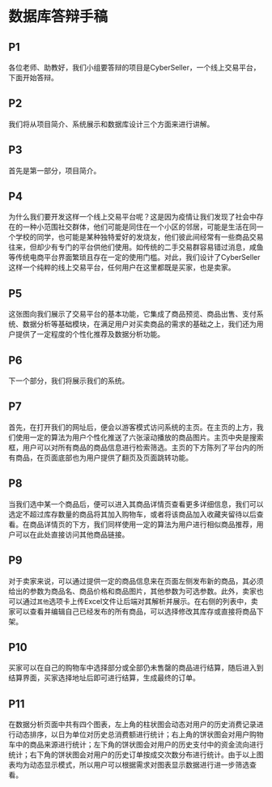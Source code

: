 # 数据库答辩手稿

## P1

各位老师、助教好，我们小组要答辩的项目是CyberSeller，一个线上交易平台，下面开始答辩。

## P2

我们将从项目简介、系统展示和数据库设计三个方面来进行讲解。

## P3

首先是第一部分，项目简介。

## P4

为什么我们要开发这样一个线上交易平台呢？这是因为疫情让我们发现了社会中存在的一种小范围社交群体，他们可能是同住在一个小区的邻居，可能是生活在同一个学校的同学，也可能是某种独特爱好的发烧友，他们彼此间经常有一些商品交易往来，但却少有专门的平台供他们使用。如传统的二手交易群容易错过消息，咸鱼等传统电商平台界面繁琐且存在一定的使用门槛。对此，我们设计了CyberSeller这样一个纯粹的线上交易平台，任何用户在这里都既是买家，也是卖家。

## P5

这张图向我们展示了交易平台的基本功能，它集成了商品预览、商品出售、支付系统、数据分析等基础模块，在满足用户对买卖商品的需求的基础之上，我们还为用户提供了一定程度的个性化推荐及数据分析功能。

## P6

下一个部分，我们将展示我们的系统。

## P7

首先，在打开我们的网址后，便会以游客模式访问系统的主页。在主页的上方，我们使用一定的算法为用户个性化推送了六张滚动播放的商品图片。主页中央是搜索框，用户可以对所有商品的商品信息进行检索筛选。主页的下方陈列了平台内的所有商品，在页面底部也为用户提供了翻页及页面跳转功能。

## P8

当我们选中某一个商品后，便可以进入其商品详情页查看更多详细信息，我们可以选定不超过库存数量的商品将其加入购物车，或者将该商品加入收藏夹留待以后查看。在商品详情页的下方，我们同样使用一定的算法为用户进行相似商品推荐，用户可以在此处直接访问其他商品链接。

## P9

对于卖家来说，可以通过提供一定的商品信息来在页面左侧发布新的商品，其必须给出的参数为商品名、商品价格和商品图片，其他参数为可选参数。此外，卖家也可以通过`其他`选项卡上传Excel文件让后端对其解析并展示。在右侧的列表中，卖家可以查看并编辑自己已经发布的所有商品，可以选择修改其库存或直接将商品下架。

## P10

买家可以在自己的购物车中选择部分或全部仍未售罄的商品进行结算，随后进入到结算界面，买家选择地址后即可进行结算，生成最终的订单。

## P11

在数据分析页面中共有四个图表，左上角的柱状图会动态对用户的历史消费记录进行动态排序，以日为单位对历史总消费额进行统计；右上角的饼状图会对用户购物车中的商品来源进行统计；左下角的饼状图会对用户的历史支付中的资金流向进行统计；右下角的饼状图会对用户的历史订单按成交次数分布进行统计。由于以上图表均为动态显示模式，所以用户可以根据需求对图表显示数据进行进一步筛选查看。